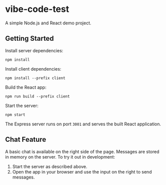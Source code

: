 # vibe-code-test

A simple Node.js and React demo project.

## Getting Started

Install server dependencies:

```
npm install
```

Install client dependencies:

```
npm install --prefix client
```

Build the React app:

```
npm run build --prefix client
```

Start the server:

```
npm start
```

The Express server runs on port `3001` and serves the built React application.

## Chat Feature

A basic chat is available on the right side of the page. Messages are stored in memory on the server.
To try it out in development:

1. Start the server as described above.
2. Open the app in your browser and use the input on the right to send messages.

